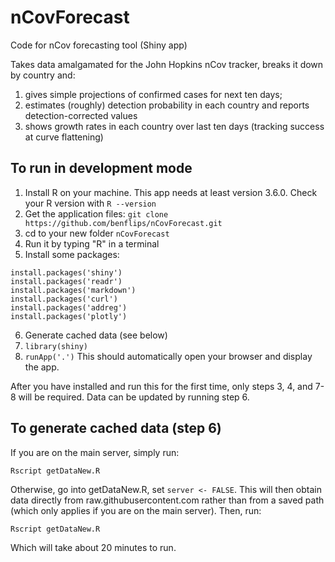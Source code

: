 # nCovForecast
Code for nCov forecasting tool (Shiny app)

Takes data amalgamated for the John Hopkins nCov tracker, breaks it down by country and:

1. gives simple projections of confirmed cases for next ten days;
2. estimates (roughly) detection probability in each country and reports detection-corrected values
3. shows growth rates in each country over last ten days (tracking success at curve flattening)

## To run in development mode

1. Install R on your machine.  This app needs at least version 3.6.0.  Check your R version with `R --version`
2. Get the application files: `git clone https://github.com/benflips/nCovForecast.git`
3. cd to your new folder `nCovForecast`
4. Run it by typing "R" in a terminal
5. Install some packages:
```
install.packages('shiny')
install.packages('readr')
install.packages('markdown')
install.packages('curl')
install.packages('addreg')
install.packages('plotly')
```
6. Generate cached data (see below)
7. `library(shiny)`
8. `runApp('.')`  This should automatically open your browser and display the app.

After you have installed and run this for the first time, only steps 3, 4, and 7-8 will be required.  Data can be updated by running step 6.

## To generate cached data (step 6)

If you are on the main server, simply run:

`Rscript getDataNew.R`

Otherwise, go into getDataNew.R, set `server <- FALSE`.  This will then obtain data directly from raw.githubusercontent.com rather than from a saved path (which only applies if you are on the main server).  Then, run:

`Rscript getDataNew.R`

Which will take about 20 minutes to run.

